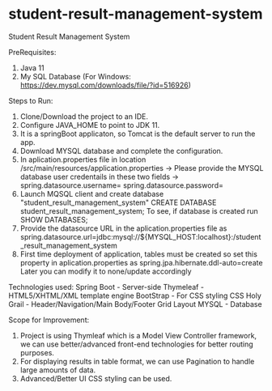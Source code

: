 # student-result-management-system
Student Result Management System

PreRequisites:
1. Java 11
2. My SQL Database (For Windows: https://dev.mysql.com/downloads/file/?id=516926)

Steps to Run:
1. Clone/Download the project to an IDE.
2. Configure JAVA_HOME to point to JDK 11.
3. It is a springBoot applicaton, so Tomcat is the default server to run the app.
4. Download MYSQL database and complete the configuration.
5. In aplication.properties file in location <project-directory>/src/main/resources/application.properties -> Please provide the MYSQL database user credentails in these two fields -> 
	spring.datasource.username=<username>
	spring.datasource.password=<password>
6. Launch MQSQL client and create database "student_result_management_system"
	CREATE DATABASE student_result_management_system;
	To see, if database is created run 
		SHOW DATABASES;
7. Provide the datasource URL in the aplication.properties file as
	spring.datasource.url=jdbc:mysql://${MYSQL_HOST:localhost}:<port>/student_result_management_system
8. First time deployment of application, tables must be created so set this property in aplication.properties as
	spring.jpa.hibernate.ddl-auto=create
	Later you can modify it to none/update accordingly
	
Technologies used:
Spring Boot - Server-side
Thymeleaf - HTML5/XHTML/XML template engine
BootStrap - For CSS styling
CSS Holy Grail  - Header/Navigation/Main Body/Footer Grid Layout
MYSQL - Database

Scope for Improvement:
1. Project is using Thymleaf which is a Model View Controller framework, we can use better/advanced front-end technologies for better routing purposes.
2. For displaying results in table format, we can use Pagination to handle large amounts of data.
3. Advanced/Better UI CSS styling can be used.


